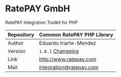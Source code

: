 # RatePAY GmbH

RatePAY Integration Toolkit for PHP

| Repository | Common RatePAY PHP Library
|------------|----------
| Author     | Eduardo Iriarte-Mendez
| Version    | `1.6.1` [Changelog](./CHANGELOG.md)
| Link       | http://www.ratepay.com
| Mail       | integration@ratepay.com

